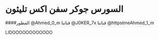#  السورس جوكر سفن اكس تليثون 

####المطور @Ahmed_0_m
قناتنا @J0KER_7x
قناتنا @httpstmeAhmed_1_m

LIDOOOOOOOOOOOO
